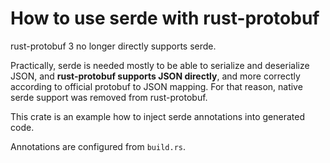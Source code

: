 <!-- cargo-sync-readme start -->

# How to use serde with rust-protobuf

rust-protobuf 3 no longer directly supports serde.

Practically, serde is needed mostly to be able to serialize and deserialize JSON,
and **rust-protobuf supports JSON directly**, and more correctly according to
official protobuf to JSON mapping. For that reason,
native serde support was removed from rust-protobuf.

This crate is an example how to inject serde annotations into generated code.

Annotations are configured from `build.rs`.

<!-- cargo-sync-readme end -->
